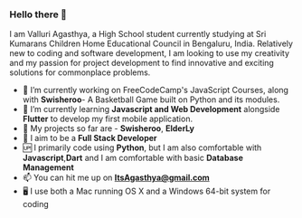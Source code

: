 ### Hello there 👋

I am Valluri Agasthya, a High School student currently studying at Sri Kumarans Children Home Educational Council in Bengaluru, India.
Relatively new to coding and software development, I am looking to use my creativity and my passion for project development to find innovative and exciting solutions for commonplace problems.


- 🔭 I’m currently working on FreeCodeCamp's JavaScript Courses, along with **Swisheroo**- A Basketball Game built on Python and its modules.
- 🌱 I’m currently learning **Javascript and Web Development** alongside **Flutter** to develop my first mobile application.
- 🔔 My projects so far are - **Swisheroo**, **ElderLy**
- 🎉 I aim to be a **Full Stack Developer**
- 🆙 I primarily code using **Python**, but I am also comfortable with **Javascript**,**Dart** and I am comfortable with basic **Database Management**
- 📫 You can hit me up on **ItsAgasthya@gmail.com**
- 🖥 I use both a Mac running OS X and a Windows 64-bit system for coding



